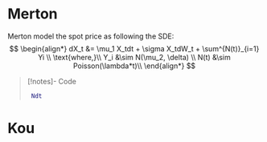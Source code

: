 # Merton 
Merton model the spot price as following the SDE:
$$
\begin{align*}
dX_t &= \mu_1 X_tdt + \sigma X_tdW_t + \sum^{N(t)}_{i=1} Yi \\
\text{where,}\\
Y_i &\sim N(\mu_2, \delta) \\
N(t) &\sim Poisson(\lambda*t)\\
\end{align*}
$$


>[!notes]- Code
>```matlab
>  Ndt 
>```




# Kou

